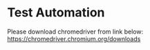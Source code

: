 # Test Automation

Please download chromedriver from link below:
https://chromedriver.chromium.org/downloads